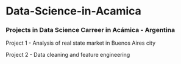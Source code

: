 # Data-Science-in-Acamica
### Projects in Data Science Carreer in Acámica - Argentina

Project 1 - Analysis of real state market in Buenos Aires city

Project 2 - Data cleaning and feature engineering
